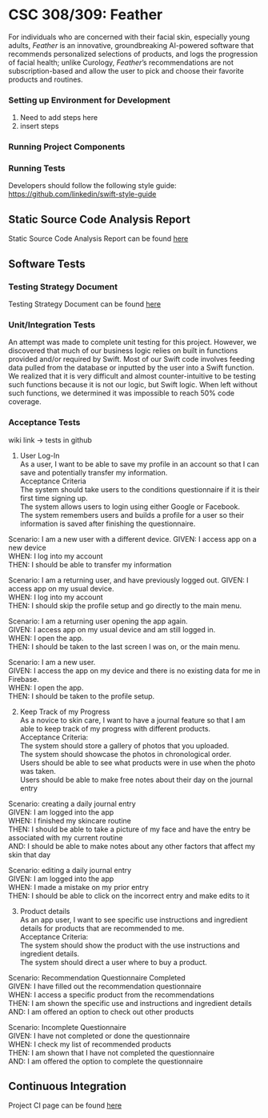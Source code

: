 # CSC 308/309: Feather
For individuals who are concerned with their facial skin, especially young adults, _Feather_ is an innovative, groundbreaking AI-powered software that recommends personalized selections of products, and logs the progression of facial health; unlike Curology, _Feather_’s recommendations are not subscription-based and allow the user to pick and choose their favorite products and routines.
### Setting up Environment for Development
1. Need to add steps here
2. insert steps

### Running Project Components

### Running Tests

Developers should follow the following style guide:
https://github.com/linkedin/swift-style-guide

## Static Source Code Analysis Report
Static Source Code Analysis Report can be found [here](https://github.com/mmachiya/feather/wiki/Static-Source-Code-Analysis-Report)
## Software Tests
### Testing Strategy Document
Testing Strategy Document can be found [here](https://github.com/mmachiya/feather/wiki/Testing-Strategy-Document)
### Unit/Integration Tests
   An attempt was made to complete unit testing for this project. However, we discovered that much of our business logic relies on built in functions provided and/or required by Swift. Most of our Swift code involves feeding data pulled from the database or inputted by the user into a Swift function. We realized that it is very difficult and almost counter-intuitive to be testing such functions because it is not our logic, but Swift logic. When left without such functions, we determined it was impossible to reach 50% code coverage. 
### Acceptance Tests
wiki link -> tests in github

1. User Log-In  
As a user, I want to be able to save my profile in an account so that I can save and potentially transfer my information.  
Acceptance Criteria  
The system should take users to the conditions questionnaire if it is their first time signing up.  
The system allows users to login using either Google or Facebook.  
The system remembers users and builds a profile for a user so their information is saved after finishing the                 questionnaire.  

Scenario: I am a new user with a different device. 
GIVEN: I access app on a new device   
WHEN: I log into my account  
THEN: I should be able to transfer my information  

Scenario: I am a returning user, and have previously logged out. 
GIVEN: I access app on my usual device.  
WHEN: I log into my account  
THEN: I should skip the profile setup and go directly to the main menu.  

Scenario: I am a returning user opening the app again.  
GIVEN: I access app on my usual device and am still logged in.  
WHEN: I open the app.  
THEN: I should be taken to the last screen I was on, or the main menu.  

Scenario: I am a new user.  
GIVEN: I access the app on my device and there is no existing data for me in Firebase.  
WHEN: I open the app.  
THEN: I should be taken to the profile setup.  
  
2. Keep Track of my Progress  
As a novice to skin care, I want to have a journal feature so that I am able to keep track of my progress with different products.  
Acceptance Criteria:   
The system should store a gallery of photos that you uploaded.  
The system should showcase the photos in chronological order.  
Users should be able to see what products were in use when the photo was taken.  
Users should be able to make free notes about their day on the journal entry  

Scenario: creating a daily journal entry  
GIVEN: I am logged into the app  
WHEN: I finished my skincare routine  
THEN: I should be able to take a picture of my face and have the entry be associated with my current routine  
AND: I should be able to make notes about any other factors that affect my skin that day  

Scenario: editing a daily journal entry  
GIVEN: I am logged into the app  
WHEN: I made a mistake on my prior entry  
THEN: I should be able to click on the incorrect entry and make edits to it  

3. Product details  
As an app user, I want to see specific use instructions and ingredient details for products that are recommended to me.  
Acceptance Criteria:  
The system should show the product with the use instructions and ingredient details.  
The system should direct a user where to buy a product.   

Scenario: Recommendation Questionnaire Completed  
GIVEN: I have filled out the recommendation questionnaire   
WHEN: I access a specific product from the recommendations  
THEN: I am shown the specific use and instructions and ingredient details  
AND: I am offered an option to check out other products  

Scenario: Incomplete Questionnaire  
GIVEN: I have not completed or done the questionnaire  
WHEN: I check my list of recommended products  
THEN: I am shown that I have not completed the questionnaire  
AND: I am offered the option to complete the questionnaire  


## Continuous Integration
Project CI page can be found [here](https://travis-ci.org/mmachiya/feather)


